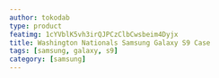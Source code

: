 ```yaml
---
author: tokodab
type: product
featimg: 1cYVblK5vh3irQJPCzClbCwsbeim4Dyjx
title: Washington Nationals Samsung Galaxy S9 Case
tags: [samsung, galaxy, s9]
category: [samsung]
---
```

